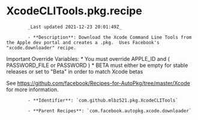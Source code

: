 # XcodeCLITools.pkg.recipe

            _Last updated 2021-12-23 20:01:49Z_

            - **Description**: Download the Xcode Command Line Tools from the Apple dev portal and creates a .pkg.  Uses Facebook's "xcode.downloader" recipe.

Important Override Variables:
	* You must override APPLE_ID and ( PASSWORD_FILE or PASSWORD )
	* BETA must either be empty for stable releases or set to "Beta" in order to match Xcode betas

See https://github.com/facebook/Recipes-for-AutoPkg/tree/master/Xcode for more information.

            - **Identifier**: `com.github.mlbz521.pkg.XcodeCLITools`

            - **Parent Recipes**: `com.facebook.autopkg.xcode.downloader`
